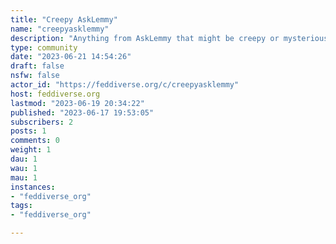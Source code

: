 ```yaml
---
title: "Creepy AskLemmy" 
name: "creepyasklemmy"
description: "Anything from AskLemmy that might be creepy or mysterious."
type: community
date: "2023-06-21 14:54:26"
draft: false
nsfw: false
actor_id: "https://feddiverse.org/c/creepyasklemmy"
host: feddiverse.org
lastmod: "2023-06-19 20:34:22"
published: "2023-06-17 19:53:05"
subscribers: 2
posts: 1
comments: 0
weight: 1
dau: 1
wau: 1
mau: 1
instances:
- "feddiverse_org"
tags: 
- "feddiverse_org"

---
```

